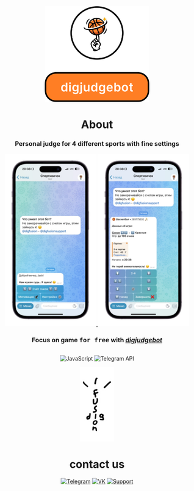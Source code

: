<div align="center">
<a href="https://t.me/digjudgebot">
  <img src="media/blank.png" alt="1" height="250">
</a>

<h1>About</h1>
<h3>Personal judge for 4 different sports with fine settings</h3>

<a href="https://t.me/digfusionbot">
  <img src="media/phone1.png" alt="preview" width="240">
  </a><a href="https://t.me/digfusionbot">
  <img src="media/phone2.png" alt="preview" width="240">
  </a>

<h3>Focus on game <kbd>for free</kbd> with <i><a href="https://t.me/digjudgebot">digjudgebot</a></i></h3>

##

![JavaScript](https://img.shields.io/badge/-JavaScript-FF7E24?style=for-the-badge&logo=javascript&logoColor=white)
![Telegram API](https://img.shields.io/badge/-Telegram%20API-FF7E24?style=for-the-badge&logo=telegram&logoColor=white)

<a href="https://t.me/digfusion">
  <img src="media/digfusionWhiteBorder.PNG" alt="Logo" width="90">
  </a>
<h1>сontact us</h1>

[![Telegram](https://img.shields.io/badge/-Telegram-FFFFFF?style=for-the-badge&logo=telegram&logoColor=000000)](https://t.me/digfusion)
[![VK](https://img.shields.io/badge/-VK-FFFFFF?style=for-the-badge&logo=vk&logoColor=000000)](https://vk.com/digfusion)
[![Support](https://img.shields.io/badge/-Support-FFFFFF?style=for-the-badge&logo=telegram&logoColor=000000)](https://t.me/digfusionsupport)

<!-- <a href="https://t.me/digfusion">
  <img src="media\logoBlank.png" alt="1" height="27.61">
</a> -->

</div>
